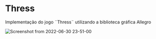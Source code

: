 # Thress
Implementação do jogo ¨Thress¨ utilizando a biblioteca gráfica Allegro

![Screenshot from 2022-06-30 23-51-00](https://user-images.githubusercontent.com/72109811/176814592-850aea5d-66e7-4662-8b26-96c29126fc32.png)

